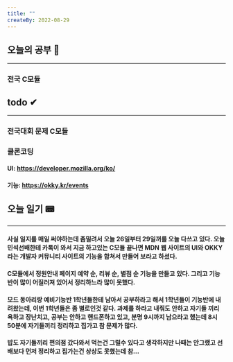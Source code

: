 ```yaml
---
title: ""
createBy: 2022-08-29
---
```

## 오늘의 공부 🎉
---
### 전국 C모듈

## todo ✔
---
### 전국대회 문제 C모듈 
### 클론코딩
#### UI: https://developer.mozilla.org/ko/
#### 기능: https://okky.kr/events

## 오늘 일기 📟
---
#### 사실 일지를 매일 써야하는데 좀밀려서 오늘 26일부터 29일꺼를 오늘 다쓰고 있다. 오늘 민석선배한테 카톡이 와서 지금 하고있는 C모듈 끝나면 MDN 웹 사이트의 UI와 OKKY라는 개발자 커뮤니티 사이트의 기능을 합쳐서 만들어 보라고 하셨다.
#### C모듈에서 정원안내 페이지 예약 순, 리뷰 순, 별점 순 기능을 만들고 있다. 그리고 기능반이 많이 어질러져 있어서 정리하느라 많이 못했다.
#### 모드 동아리랑 예비기능반 1학년들한테 남아서 공부하라고 해서 1학년들이 기능반에 내려왔는데, 이번 1학년들은 좀 별로인것 같다. 과제를 하라고 내줘도 안하고 자기들 끼리 욕하고 장난치고, 공부는 안하고 핸드폰하고 있고, 분명 9시까지 남으라고 했는데 8시 50분에 자기들끼리 정리하고 집가고 참 문제가 많다.
#### 밥도 자기들끼리 편의점 갔다와서 먹는건 그럴수 있다고 생각하지만 나때는 안그랬고 선배보다 먼저 정리하고 집가는건 상상도 못했는데 참...
<Comment/>